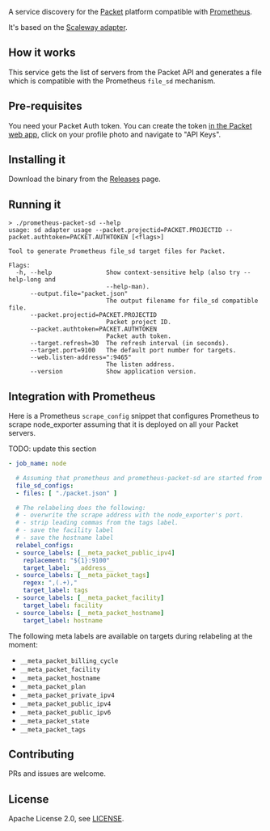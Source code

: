 A service discovery for the [Packet](https://www.packet.com/) platform compatible with [Prometheus](https://prometheus.io).

It's based on the [Scaleway adapter](https://github.com/scaleway/prometheus-scw-sd).

## How it works

This service gets the list of servers from the Packet API and generates a file which is compatible with the Prometheus `file_sd` mechanism.

## Pre-requisites

You need your Packet Auth token. You can create the token [in the Packet web app](https://app.packet.net), click on your profile photo and navigate to "API Keys".

## Installing it

Download the binary from the [Releases](https://github.com/packethost/prometheus-packet-sd/releases) page.

## Running it

```
> ./prometheus-packet-sd --help
usage: sd adapter usage --packet.projectid=PACKET.PROJECTID --packet.authtoken=PACKET.AUTHTOKEN [<flags>]

Tool to generate Prometheus file_sd target files for Packet.

Flags:
  -h, --help               Show context-sensitive help (also try --help-long and
                           --help-man).
      --output.file="packet.json"  
                           The output filename for file_sd compatible file.
      --packet.projectid=PACKET.PROJECTID  
                           Packet project ID.
      --packet.authtoken=PACKET.AUTHTOKEN  
                           Packet auth token.
      --target.refresh=30  The refresh interval (in seconds).
      --target.port=9100   The default port number for targets.
      --web.listen-address=":9465"  
                           The listen address.
      --version            Show application version.
```


## Integration with Prometheus

Here is a Prometheus `scrape_config` snippet that configures Prometheus to scrape node_exporter assuming that it is deployed on all your Packet servers.

TODO: update this section

```yaml
- job_name: node

  # Assuming that prometheus and prometheus-packet-sd are started from the same directory.
  file_sd_configs:
  - files: [ "./packet.json" ]

  # The relabeling does the following:
  # - overwrite the scrape address with the node_exporter's port.
  # - strip leading commas from the tags label.
  # - save the facility label
  # - save the hostname label
  relabel_configs:
  - source_labels: [__meta_packet_public_ipv4]
    replacement: "${1}:9100"
    target_label: __address__
  - source_labels: [__meta_packet_tags]
    regex: ",(.+),"
    target_label: tags
  - source_labels: [__meta_packet_facility]
    target_label: facility
  - source_labels: [__meta_packet_hostname]
    target_label: hostname

```

The following meta labels are available on targets during relabeling at the moment:

* `__meta_packet_billing_cycle`
* `__meta_packet_facility`
* `__meta_packet_hostname`
* `__meta_packet_plan`
* `__meta_packet_private_ipv4`
* `__meta_packet_public_ipv4`
* `__meta_packet_public_ipv6`
* `__meta_packet_state`
* `__meta_packet_tags`



## Contributing

PRs and issues are welcome.

## License

Apache License 2.0, see [LICENSE](https://github.com/packethost/prometheus-packet-sd/blob/master/LICENSE).
